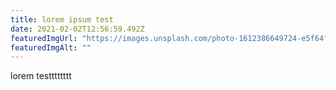 ```yaml
---
title: lorem ipsum test
date: 2021-02-02T12:56:59.492Z
featuredImgUrl: "https://images.unsplash.com/photo-1612386649724-e5f64fc8ca3e"
featuredImgAlt: ""
---
```

lorem testttttttt